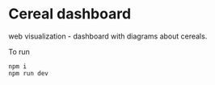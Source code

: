 # Cereal dashboard
web visualization - dashboard with diagrams about cereals.  
  
To run

```
npm i
npm run dev
```
